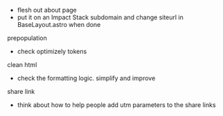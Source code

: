 - flesh out about page
- put it on an Impact Stack subdomain and change siteurl in BaseLayout.astro when done

prepopulation
- check optimizely tokens

clean html
- check the formatting logic. simplify and improve

share link
- think about how to help people add utm parameters to the share links